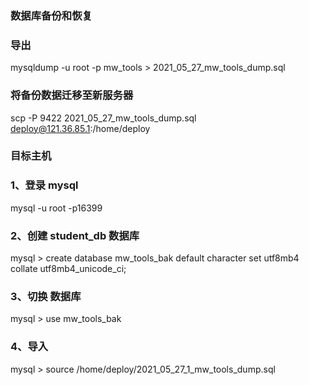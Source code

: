 ### 数据库备份和恢复

### 导出
mysqldump -u root -p  mw_tools > 2021_05_27_mw_tools_dump.sql

### 将备份数据迁移至新服务器
scp -P 9422 2021_05_27_mw_tools_dump.sql  deploy@121.36.85.1:/home/deploy

### 目标主机

### 1、登录 mysql
mysql -u root -p16399

### 2、创建 student_db 数据库
mysql > create database mw_tools_bak  default character set utf8mb4 collate utf8mb4_unicode_ci; 

### 3、切换 数据库
mysql > use mw_tools_bak

### 4、导入
mysql > source  /home/deploy/2021_05_27_1_mw_tools_dump.sql